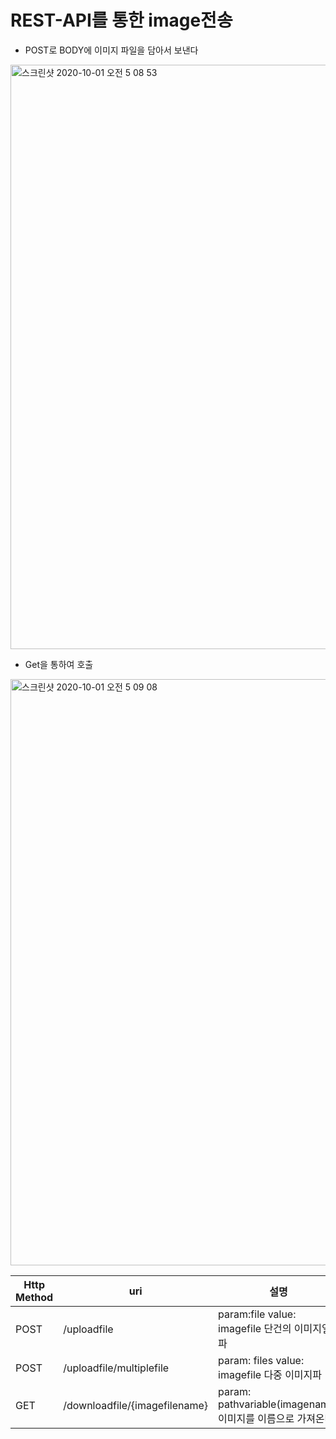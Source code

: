 # REST-API를 통한 image전송

- POST로 BODY에 이미지 파일을 담아서 보낸다
<img width="935" alt="스크린샷 2020-10-01 오전 5 08 53" src="https://user-images.githubusercontent.com/45715241/94734650-7c4ef000-03a4-11eb-8da4-9cf66d1b726f.png">

- Get을 통하여 호출
<img width="938" alt="스크린샷 2020-10-01 오전 5 09 08" src="https://user-images.githubusercontent.com/45715241/94734733-9be61880-03a4-11eb-9cf7-802e9264aad4.png">

|Http Method|uri|설명|
|------|---|---|
|POST|/uploadfile| param:file value: imagefile 단건의 이미지일파|
|POST|/uploadfile/multiplefile|param: files value: imagefile 다중 이미지파|
|GET|/downloadfile/{imagefilename}|param: pathvariable(imagename) 이미지를 이름으로 가져온다|
